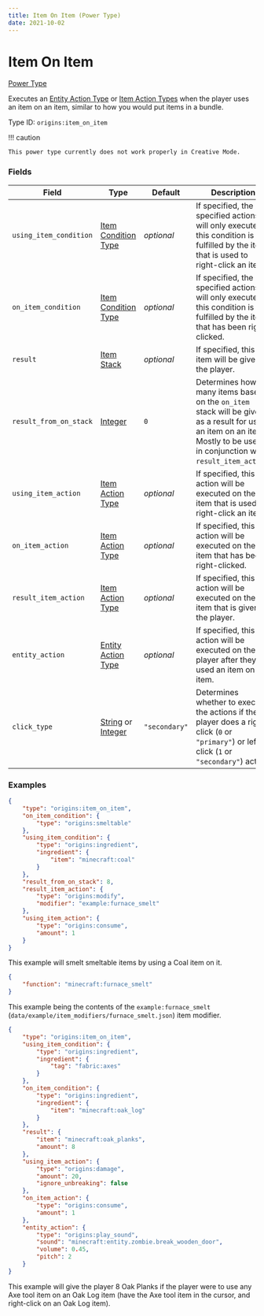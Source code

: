 ```yaml
---
title: Item On Item (Power Type)
date: 2021-10-02
---
```


# Item On Item

[Power Type](../power_types.md)

Executes an [Entity Action Type](../entity_action_types.md) or [Item Action Types](../item_action_types.md) when the player uses an item on an item, similar to how you would put items in a bundle.

Type ID: `origins:item_on_item`

!!! caution

    This power type currently does not work properly in Creative Mode.


### Fields

Field | Type | Default | Description
------|------|---------|-------------
`using_item_condition` | [Item Condition Type](../item_condition_types.md) | _optional_ | If specified, the specified actions will only execute if this condition is fulfilled by the item that is used to right-click an item.
`on_item_condition` | [Item Condition Type](../item_condition_types.md) | _optional_ | If specified, the specified actions will only execute if this condition is fulfilled by the item that has been right-clicked.
`result` | [Item Stack](../data_types/item_stack.md) | _optional_ | If specified, this item will be given to the player.
`result_from_on_stack` | [Integer](../data_types/integer.md) | `0` | Determines how many items based on the `on_item` stack will be given as a result for using an item on an item. Mostly to be used in conjunction with `result_item_action`.
`using_item_action` | [Item Action Type](../item_action_types.md) | _optional_ | If specified, this action will be executed on the item that is used to right-click an item.
`on_item_action` | [Item Action Type](../item_action_types.md) | _optional_ | If specified, this action will be executed on the item that has been right-clicked.
`result_item_action` | [Item Action Type](../item_action_types.md) | _optional_ | If specified, this action will be executed on the item that is given to the player.
`entity_action` | [Entity Action Type](../entity_action_types.md) | _optional_ | If specified, this action will be executed on the player after they used an item on an item.
`click_type` | [String](../data_types/string.md) or [Integer](../data_types/integer.md) | `"secondary"` | Determines whether to execute the actions if the player does a right-click (`0` or `"primary"`) or left-click (`1` or `"secondary"`) action.


### Examples

```json
{
    "type": "origins:item_on_item",
    "on_item_condition": {
        "type": "origins:smeltable"
    },
    "using_item_condition": {
        "type": "origins:ingredient",
        "ingredient": {
            "item": "minecraft:coal"
        }
    },
    "result_from_on_stack": 8,
    "result_item_action": {
        "type": "origins:modify",
        "modifier": "example:furnace_smelt"
    },
    "using_item_action": {
        "type": "origins:consume",
        "amount": 1
    }
}
```

This example will smelt smeltable items by using a Coal item on it.
<br>

```json
{
    "function": "minecraft:furnace_smelt"
}
```

This example being the contents of the `example:furnace_smelt` (`data/example/item_modifiers/furnace_smelt.json`) item modifier.
<br>

```json
{
    "type": "origins:item_on_item",
    "using_item_condition": {
        "type": "origins:ingredient",
        "ingredient": {
            "tag": "fabric:axes"
        }
    },
    "on_item_condition": {
        "type": "origins:ingredient",
        "ingredient": {
            "item": "minecraft:oak_log"
        }
    },
    "result": {
        "item": "minecraft:oak_planks",
        "amount": 8
    },
    "using_item_action": {
        "type": "origins:damage",
        "amount": 20,
        "ignore_unbreaking": false
    },
    "on_item_action": {
        "type": "origins:consume",
        "amount": 1
    },
    "entity_action": {
        "type": "origins:play_sound",
        "sound": "minecraft:entity.zombie.break_wooden_door",
        "volume": 0.45,
        "pitch": 2
    }
}
```

This example will give the player 8 Oak Planks if the player were to use any Axe tool item on an Oak Log item (have the Axe tool item in the cursor, and right-click on an Oak Log item). 
